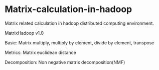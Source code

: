 # Matrix-calculation-in-hadoop

Matrix related calculation in hadoop distributed computing environment.

MatrixHadoop v1.0

Basic:
Matrix multiply, multiply by element, divide by element, transpose

Metrics:
Matrix euclidean distance

Decomposition:
Non negative matrix decomposition(NMF)
